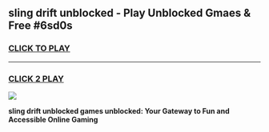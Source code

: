 
## sling drift unblocked - Play Unblocked Gmaes & Free #6sd0s
<h3>
<a href="https://news.freeplayer.one?title=sling_drift_unblocked&ref=24F">CLICK TO PLAY</a></h3>
<hr>

<h3>
<a href="https://news.freeplayer.one?title=sling_drift_unblocked&ref=24F">CLICK 2 PLAY</a>
  
</h3>

<a href="https://news.freeplayer.one?title=sling_drift_unblocked&ref=24F/"><img src="https://clearcache.store/games.png"></a>


**sling drift unblocked games unblocked: Your Gateway to Fun and Accessible Online Gaming**
